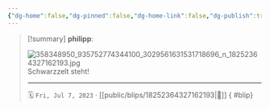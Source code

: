 ```yaml
---
{"dg-home":false,"dg-pinned":false,"dg-home-link":false,"dg-publish":true,"type":"blip","disabled rules":["yaml-title","yaml-title-alias","file-name-heading"],"title":"philipp on instagram @ 2023-07-07","created-date":"2023-07-07T20:00:00","updated-date":"2025-05-02T17:43:08","dg-path":"blips/18252364327162193.md","permalink":"/blips/18252364327162193/","dgPassFrontmatter":true}
---
```


> [!summary] **philipp**:
>
> ![358348950_935752774344100_3029561631531718696_n_18252364327162193.jpg](/img/user/attachments/358348950_935752774344100_3029561631531718696_n_18252364327162193.jpg)
> Schwarzzelt steht!
> - - -
>
> 🗓️ `Fri, Jul 7, 2023` · [[public/blips/18252364327162193\|🔗]]
{ #blip}

